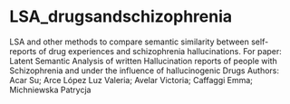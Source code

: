 # LSA_drugsandschizophrenia
LSA and other methods to compare semantic similarity between self-reports of drug experiences and schizophrenia hallucinations.
For paper: Latent Semantic Analysis of written Hallucination reports of people with
Schizophrenia and under the influence of hallucinogenic Drugs
Authors: Acar Su; Arce López Luz Valeria; Avelar Victoria; Caffaggi Emma; Michniewska Patrycja
